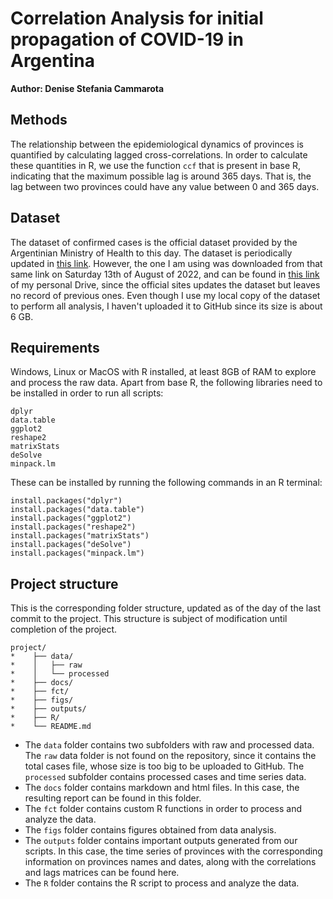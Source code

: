 # Correlation Analysis for initial propagation of COVID-19 in Argentina

**Author: Denise Stefania Cammarota**

## Methods
The relationship between the epidemiological dynamics of provinces is quantified by calculating lagged cross-correlations. In order to calculate these quantities in R, we use the function `ccf` that is present in base R, indicating that the maximum possible lag is around 365 days. That is, the lag between two provinces could have any value between 0 and 365 days. 

## Dataset 
The dataset of confirmed cases is the official dataset provided by the Argentinian Ministry of Health to this day. The dataset is periodically updated in [this link](http://datos.salud.gob.ar/dataset/covid-19-casos-registrados-en-la-republica-argentina/archivo/fd657d02-a33a-498b-a91b-2ef1a68b8d16). However, the one I am using was downloaded from that same link on Saturday 13th of August of 2022, and can be found in [this link](https://drive.google.com/file/d/1j1QXQZu60LGApLWroKqafhmUa9XdE-m7/view?usp=sharing) of my personal Drive, since the official sites updates the dataset but leaves no record of previous ones. Even though I use my local copy of the dataset to perform all analysis, I haven't uploaded it to GitHub since its size is about 6 GB.  

## Requirements 
Windows, Linux or MacOS with R installed, at least 8GB of RAM to explore and process the raw data. Apart from base R, the following libraries need to be installed in order to run all scripts:
```
dplyr
data.table
ggplot2
reshape2
matrixStats
deSolve
minpack.lm
```
These can be installed by running the following commands in an R terminal:

```
install.packages("dplyr")
install.packages("data.table")
install.packages("ggplot2")
install.packages("reshape2")
install.packages("matrixStats")
install.packages("deSolve")
install.packages("minpack.lm")
```

## Project structure
This is the corresponding folder structure, updated as of the day of the last commit to the project. This structure is subject of modification until completion of the project.  

```
project/
*    ├── data/
*    │   ├── raw
*    │   └── processed
*    ├── docs/
*    ├── fct/
*    ├── figs/
*    ├── outputs/
*    ├── R/
*    └── README.md
```

-  The `data` folder contains two subfolders with raw and processed data. The `raw` data folder is not found on the repository, since it contains the total cases file, whose size is too big to be uploaded to GitHub. The `processed` subfolder contains processed cases and time series data. 
- The `docs` folder contains markdown and html files. In this case, the resulting report can be found in this folder. 
- The `fct` folder contains custom R functions in order to process and analyze the data. 
- The `figs` folder contains figures obtained from data analysis. 
- The `outputs` folder contains important outputs generated from our scripts. In this case, the time series of provinces with the corresponding information on provinces names and dates, along with the correlations and lags matrices can be found here. 
- The `R` folder contains the R script to process and analyze the data.



